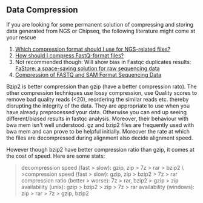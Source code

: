 ## Data Compression

If you are looking for some permanent solution of compressing and storing data generated from NGS or Chipseq, the following literature might come at your rescue

1. [Which compression format should I use for NGS-related files?](https://www.uppmax.uu.se/support-sv/faq/resources-faq/which-compression-format-should-i-use-for-ngs-related-files/)
2. [How should I compress FastQ-format files?](https://www.uppmax.uu.se/support-sv/faq/resources-faq/how-should-i-compress-fastq-format-files/)
3. Not recommended though: Will show bias in Fastqc duplicates results: [FaStore: a space-saving solution for raw sequencing data](https://academic.oup.com/bioinformatics/article/34/16/2748/4956350)
4. [Compression of FASTQ and SAM Format Sequencing Data](https://journals.plos.org/plosone/article?id=10.1371/journal.pone.0059190)

Bzip2 is better compression than gzip (have a better compression rato). The other compression techniques use lossy compression, use Quality scores to remove bad quality reads (<20), reordering the similar reads etc. thereby disrupting the integrity of the data. They are appropriate to use when you have already preprocessed your data. Otherwise you can end up seeing different/biased results in fastqc analysis. Moreover, their behaviour with bwa mem isn't well understood. gz and bzip2 files are frequently used with bwa mem and can prove to be helpful initially. Moreover the rate at which the files are decompressed during alignment also decide alignment speed. 

However though bzip2 have better compression ratio than gzip, it comes at the cost of speed. Here are some stats:

>decompression speed (fast > slow): gzip, zip > 7z > rar > bzip2 \ >compression speed (fast > slow): gzip, zip > bzip2 > 7z > rar
>compression ratio (better > worse): 7z > rar, bzip2 > gzip > zip
>availability (unix): gzip > bzip2 > zip > 7z > rar
>availability (windows): zip > rar > 7z > gzip, bzip2
